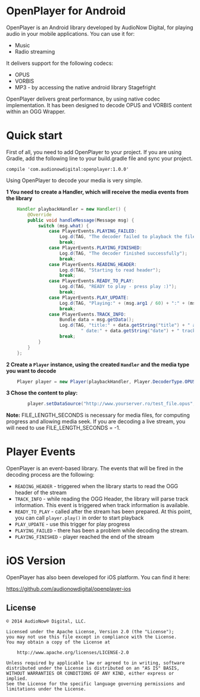# OpenPlayer for Android

OpenPlayer is an Android library developed by AudioNow Digital, for playing audio in your mobile applications. You can use it for:

*  Music
*  Radio streaming

It delivers support for the following codecs:

*  OPUS
*  VORBIS
*  MP3 - by accessing the native android library Stagefright

OpenPlayer delivers great performance, by using native codec implementation. It has been designed to decode OPUS and VORBIS content within an OGG Wrapper.


# Quick start

First of all, you need to add OpenPlayer to your project. If you are using Gradle, add the following line to your build.gradle file and sync your project.

`compile 'com.audionowdigital:openplayer:1.0.0'`


Using OpenPlayer to decode your media is very simple. 

**1 You need to create a Handler, which will receive the media events from the library**

```java
    Handler playbackHandler = new Handler() {
        @Override
        public void handleMessage(Message msg) {
            switch (msg.what) {
                case PlayerEvents.PLAYING_FAILED:
                    Log.d(TAG, "The decoder failed to playback the file, check logs for more details");
                    break;
                case PlayerEvents.PLAYING_FINISHED:
                    Log.d(TAG, "The decoder finished successfully");
                    break;
                case PlayerEvents.READING_HEADER:
                    Log.d(TAG, "Starting to read header");
                    break;
                case PlayerEvents.READY_TO_PLAY:
                    Log.d(TAG, "READY to play - press play :)");
                    break;
                case PlayerEvents.PLAY_UPDATE:
                    Log.d(TAG, "Playing:" + (msg.arg1 / 60) + ":" + (msg.arg1 % 60) + " (" + (msg.arg1) + "s)");
                    break;
                case PlayerEvents.TRACK_INFO:
                    Bundle data = msg.getData();
                    Log.d(TAG, "title:" + data.getString("title") + " artist:" + data.getString("artist") + " album:" + data.getString("album") +
                            " date:" + data.getString("date") + " track:" + data.getString("track"));
                    break;
            }
        }
    };
```

**2 Create a `Player` instance, using the created `Handler` and the media type you want to decode**

```java
    Player player = new Player(playbackHandler, Player.DecoderType.OPUS);
```

**3 Chose the content to play:**

```java
        player.setDataSource("http://www.yourserver.ro/test_file.opus", FILE_LENGTH_SECONDS);
```

**Note:** FILE_LENGTH_SECONDS is necessary for media files, for computing progress and allowing media seek. If you are decoding a live stream, you will need to use FILE_LENGTH_SECONDS = -1.

# Player Events
OpenPlayer is an event-based library. The events that will be fired in the decoding process are the following:

-  `READING_HEADER` - triggered when the library starts to read the OGG header of the stream
-  `TRACK_INFO` - while reading the OGG Header, the library will parse track information. This event is triggered when track information is available.
-  `READY_TO_PLAY` - called after the stream has been prepared. At this point, you can call `player.play()` in order to start playback
-  `PLAY_UPDATE` - use this trigger for play progress
-  `PLAYING_FAILED` - there has been a problem while decoding the stream.
-  `PLAYING_FINISHED` - player reached the end of the stream


# iOS Version
OpenPlayer has also been developed for iOS platform. You can find it here:

https://github.com/audionowdigital/openplayer-ios


License
-------

	© 2014 AudioNow® Digital, LLC.

    Licensed under the Apache License, Version 2.0 (the "License");
    you may not use this file except in compliance with the License.
    You may obtain a copy of the License at
    
        http://www.apache.org/licenses/LICENSE-2.0
    
    Unless required by applicable law or agreed to in writing, software
    distributed under the License is distributed on an "AS IS" BASIS,
    WITHOUT WARRANTIES OR CONDITIONS OF ANY KIND, either express or implied.
    See the License for the specific language governing permissions and
    limitations under the License.
